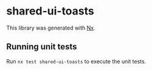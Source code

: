 # shared-ui-toasts

This library was generated with [Nx](https://nx.dev).

## Running unit tests

Run `nx test shared-ui-toasts` to execute the unit tests.

